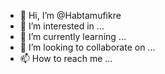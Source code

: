 - 👋 Hi, I’m @Habtamufikre
- 👀 I’m interested in ...
- 🌱 I’m currently learning ...
- 💞️ I’m looking to collaborate on ...
- 📫 How to reach me ...

<!---
Habtamufikre/Habtamufikre is a ✨ special ✨ repository because its `README.md` (this file) appears on your GitHub profile.
You can click the Preview link to take a look at your changes.
--->
